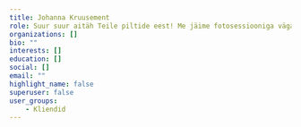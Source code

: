 ```yaml
---
title: Johanna Kruusement
role: Suur suur aitäh Teile piltide eest! Me jäime fotosessiooniga väga väga rahule ja pildid on lausa võrratud! ❤️
organizations: []
bio: ""
interests: []
education: []
social: []
email: ""
highlight_name: false
superuser: false
user_groups:
    - Kliendid
---
```

